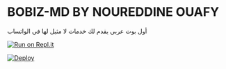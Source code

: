 











































 



   
   






# BOBIZ-MD BY NOUREDDINE OUAFY

أول بوت عربي يقدم لك خدمات لا مثيل لها في الواتساب

[![Run on Repl.it](https://repl.it/badge/github/quiec/whatsasena)](https://replit.com/@bobizbotmd/BOBIZ-MD?v=1)

[![Deploy](https://www.herokucdn.com/deploy/button.svg)](https://heroku.com/deploy?template=https://github.com/bobizbotmd/BOBIZ-MD)





































